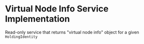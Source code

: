 # Virtual Node Info Service Implementation

Read-only service that returns "virtual node info" object for a given `HoldingIdentity`
